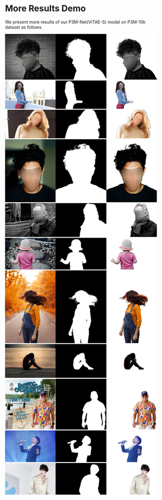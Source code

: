 # More Results Demo

We present more results of our P3M-Net(ViTAE-S) model on P3M-10k dataset as follows.

<img src="imgs/original/p_514ca06a.jpg" width="33%"><img src="imgs/alpha/p_514ca06a.png" width="33%"><img src="imgs/color/p_514ca06a.png" width="33%">
<img src="imgs/original/p_09ba26b4.jpg" width="33%"><img src="imgs/alpha/p_09ba26b4.png" width="33%"><img src="imgs/color/p_09ba26b4.png" width="33%">
<img src="imgs/original/p_d684dae3.jpg" width="33%"><img src="imgs/alpha/p_d684dae3.png" width="33%"><img src="imgs/color/p_d684dae3.png" width="33%">
<img src="imgs/original/p_22fc0130.jpg" width="33%"><img src="imgs/alpha/p_22fc0130.png" width="33%"><img src="imgs/color/p_22fc0130.png" width="33%">
<img src="imgs/original/p_51c916fc.jpg" width="33%"><img src="imgs/alpha/p_51c916fc.png" width="33%"><img src="imgs/color/p_51c916fc.png" width="33%">
<img src="imgs/original/p_bc5cfad1.jpg" width="33%"><img src="imgs/alpha/p_bc5cfad1.png" width="33%"><img src="imgs/color/p_bc5cfad1.png" width="33%">
<img src="imgs/original/p_bd6af989.jpg" width="33%"><img src="imgs/alpha/p_bd6af989.png" width="33%"><img src="imgs/color/p_bd6af989.png" width="33%">
<img src="imgs/original/p_a09f6d7a.jpg" width="33%"><img src="imgs/alpha/p_a09f6d7a.png" width="33%"><img src="imgs/color/p_a09f6d7a.png" width="33%">
<img src="imgs/original/p_07141906.jpg" width="33%"><img src="imgs/alpha/p_07141906.png" width="33%"><img src="imgs/color/p_07141906.png" width="33%">
<img src="imgs/original/p_818e689d.jpg" width="33%"><img src="imgs/alpha/p_818e689d.png" width="33%"><img src="imgs/color/p_818e689d.png" width="33%">
<img src="imgs/original/p_bac3c1ff.jpg" width="33%"><img src="imgs/alpha/p_bac3c1ff.png" width="33%"><img src="imgs/color/p_bac3c1ff.png" width="33%">